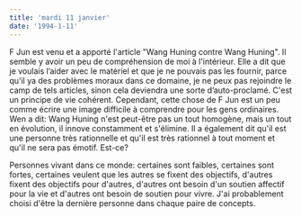```yaml
---
title: 'mardi 11 janvier'
date: '1994-1-11'
---
```

F Jun est venu et a apporté l'article "Wang Huning contre Wang Huning". Il semble y avoir un peu de compréhension de moi à l'intérieur. Elle a dit que je voulais l’aider avec le matériel et que je ne pouvais pas les fournir, parce qu’il ya des problèmes moraux dans ce domaine, je ne peux pas rejoindre le camp de tels articles, sinon cela deviendra une sorte d’auto-proclamé. C'est un principe de vie cohérent. Cependant, cette chose de F Jun est un peu comme écrire une image difficile à comprendre pour les gens ordinaires. Wen a dit: Wang Huning n'est peut-être pas un tout homogène, mais un tout en évolution, il innove constamment et s'élimine. Il a également dit qu'il est une personne très rationnelle et qu'il est très rationnel à tout moment et qu'il ne sera pas émotif. Est-ce?

Personnes vivant dans ce monde: certaines sont faibles, certaines sont fortes, certaines veulent que les autres se fixent des objectifs, d'autres fixent des objectifs pour d'autres, d'autres ont besoin d'un soutien affectif pour la vie et d'autres ont besoin de soutien pour vivre. J'ai probablement choisi d'être la dernière personne dans chaque paire de concepts.